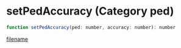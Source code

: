 # setPedAccuracy (Category ped)

```js
function setPedAccuracy(ped: number, accuracy: number): number
```

[filename](setPedAccuracy_m.md ':include')